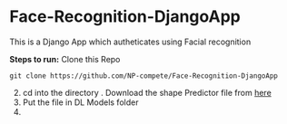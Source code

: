 # Face-Recognition-DjangoApp

This is a Django App which autheticates using Facial recognition

**Steps to run:**
Clone this Repo
```
git clone https://github.com/NP-compete/Face-Recognition-DjangoApp
```
2. cd into the directory
. Download the shape Predictor file from [here](https://drive.google.com/file/d/12yzYGzXu8LZz0Zi4-89Qu90WPMuyoQBX/view?usp=sharing)
2. Put the file in DL Models folder
3. 
